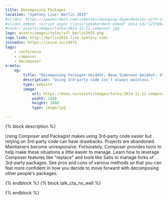 ```yaml
---
title: Decomposing Packages
location: "Symfony Live! Berlin 2015"
#slides: https://speakerdeck.com/simensen/managing-dependencies-with-composer-php-world-2014
#slides_embed: <script async class="speakerdeck-embed" data-id="123f86204bf401329b467e55d489251a" data-ratio="1.77777777777778" src="//speakerdeck.com/assets/embed.js"></script>
#cover: assets/images/talks/2014-11-11-composer.jpg
logo: assets/images/talks/sfl_berlin2015.png
logo_link: http://berlin2015.live.symfony.com/
joinedin: https://joind.in/14975
tags:
    - conference
    - composer
    - decomposer
x-meta:
    og:
        title: "Decomposing Packages &middot; Beau Simensen &middot; dflydev"
        description: "Using 3rd-party code isn't always painless."
        type: website
        image:
            url: https://beau.io/assets/images/talks/2014-11-11-composer.jpg
            width: 1920
            height: 1080
            type: image/jpg

---
```

{% block description %}

Using Composer and Packagist makes using 3rd-party code easier but relying on 3rd-party code can have drawbacks. Projects are abandoned. Maintainers become unresponsive. Fortunately, Composer provides tools to help make these situations a little easier to manage. Learn how to leverage Composer features like "replace" and tools like Satis to manage forks of 3rd-party packages. See pros and cons of various methods so that you can feel more confident in how you decide to move forward with decomposing other people's packages.

{% endblock %}
{% block talk_cta_no_well %}
<script src="https://app.convertkit.com/landing_pages/766.js?orient=horz&ref=beau.io-dpc-psr7"></script>
{% endblock  %}
